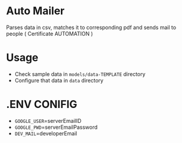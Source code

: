 # Auto Mailer

Parses data in csv, matches it to corresponding pdf and sends mail to people ( Certificate AUTOMATION )

# Usage

- Check sample data in `models/data-TEMPLATE` directory
- Configure that data in `data` directory

# .ENV CONIFIG

- `GOOGLE_USER`=serverEmailID
- `GOOGLE_PWD`=serverEmailPassword
- `DEV_MAIL`=developerEmail
